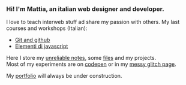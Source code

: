 ### Hi! I'm Mattia, an italian web designer and developer. 

I love to teach interweb stuff ad share my passion with others.
My last courses and workshops (Italian):
+ [Git and github](https://github.com/lichfolky/corso-git-2023)
+ [Elementi di javascript](https://github.com/lichfolky/elementi-js-2022)

Here I store my [unreliable notes](https://github.com/lichfolky/grimoire), some [files](https://gist.github.com/lichfolky) and my projects.  
Most of my experiments are on [codepen](https://codepen.io/lichfolky) or in my [messy glitch page](https://glitch.com/@lichfolky). 

My [portfolio](https://mattiafolcarelli.me/) will always be under construction.
